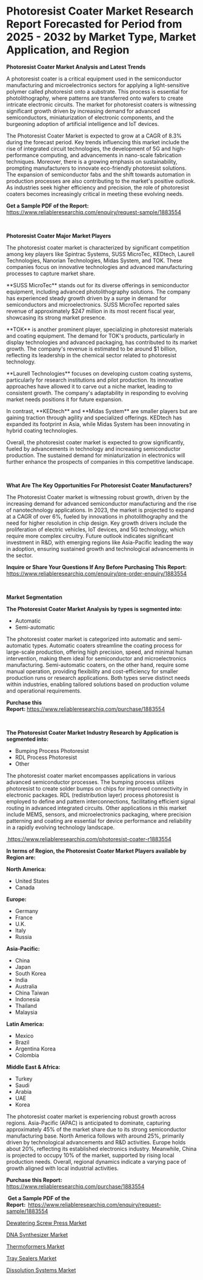 <p><h1>Photoresist Coater Market Research Report Forecasted for Period from 2025 -  2032 by Market Type, Market Application, and Region</h1></p><p><strong>Photoresist Coater Market Analysis and Latest Trends</strong></p>
<p><p>A photoresist coater is a critical equipment used in the semiconductor manufacturing and microelectronics sectors for applying a light-sensitive polymer called photoresist onto a substrate. This process is essential for photolithography, where patterns are transferred onto wafers to create intricate electronic circuits. The market for photoresist coaters is witnessing significant growth driven by increasing demand for advanced semiconductors, miniaturization of electronic components, and the burgeoning adoption of artificial intelligence and IoT devices.</p><p>The Photoresist Coater Market is expected to grow at a CAGR of 8.3% during the forecast period. Key trends influencing this market include the rise of integrated circuit technologies, the development of 5G and high-performance computing, and advancements in nano-scale fabrication techniques. Moreover, there is a growing emphasis on sustainability, prompting manufacturers to innovate eco-friendly photoresist solutions. The expansion of semiconductor fabs and the shift towards automation in production processes are also contributing to the market's positive outlook. As industries seek higher efficiency and precision, the role of photoresist coaters becomes increasingly critical in meeting these evolving needs.</p></p>
<p><strong>Get a Sample PDF of the Report:&nbsp;</strong> <a href="https://www.reliableresearchiq.com/enquiry/request-sample/1883554?utm_campaign=99&utm_medium=2&utm_source=Github&utm_content=ia&utm_term=11042025&utm_id=photoresist-coater">https://www.reliableresearchiq.com/enquiry/request-sample/1883554</a></p>
<p>&nbsp;</p>
<p><strong>Photoresist Coater Major Market Players</strong></p>
<p><p>The photoresist coater market is characterized by significant competition among key players like Spintrac Systems, SUSS MicroTec, KEDtech, Laurell Technologies, Nanorian Technologies, Midas System, and TOK. These companies focus on innovative technologies and advanced manufacturing processes to capture market share.</p><p>**SUSS MicroTec** stands out for its diverse offerings in semiconductor equipment, including advanced photolithography solutions. The company has experienced steady growth driven by a surge in demand for semiconductors and microelectronics. SUSS MicroTec reported sales revenue of approximately $247 million in its most recent fiscal year, showcasing its strong market presence.</p><p>**TOK** is another prominent player, specializing in photoresist materials and coating equipment. The demand for TOK's products, particularly in display technologies and advanced packaging, has contributed to its market growth. The company's revenue is estimated to be around $1 billion, reflecting its leadership in the chemical sector related to photoresist technology.</p><p>**Laurell Technologies** focuses on developing custom coating systems, particularly for research institutions and pilot production. Its innovative approaches have allowed it to carve out a niche market, leading to consistent growth. The company's adaptability in responding to evolving market needs positions it for future expansion.</p><p>In contrast, **KEDtech** and **Midas System** are smaller players but are gaining traction through agility and specialized offerings. KEDtech has expanded its footprint in Asia, while Midas System has been innovating in hybrid coating technologies.</p><p>Overall, the photoresist coater market is expected to grow significantly, fueled by advancements in technology and increasing semiconductor production. The sustained demand for miniaturization in electronics will further enhance the prospects of companies in this competitive landscape.</p></p>
<p>&nbsp;</p>
<p><strong>What Are The Key Opportunities For Photoresist Coater Manufacturers?</strong></p>
<p><p>The Photoresist Coater market is witnessing robust growth, driven by the increasing demand for advanced semiconductor manufacturing and the rise of nanotechnology applications. In 2023, the market is projected to expand at a CAGR of over 6%, fueled by innovations in photolithography and the need for higher resolution in chip design. Key growth drivers include the proliferation of electric vehicles, IoT devices, and 5G technology, which require more complex circuitry. Future outlook indicates significant investment in R&D, with emerging regions like Asia-Pacific leading the way in adoption, ensuring sustained growth and technological advancements in the sector.</p></p>
<p><strong>Inquire or Share Your Questions If Any Before Purchasing This Report:</strong> <a href="https://www.reliableresearchiq.com/enquiry/pre-order-enquiry/1883554?utm_campaign=99&utm_medium=2&utm_source=Github&utm_content=ia&utm_term=11042025&utm_id=photoresist-coater">https://www.reliableresearchiq.com/enquiry/pre-order-enquiry/1883554</a></p>
<p>&nbsp;</p>
<p><strong>Market Segmentation</strong></p>
<p><strong>The Photoresist Coater Market Analysis by types is segmented into:</strong></p>
<p><ul><li>Automatic</li><li>Semi-automatic</li></ul></p>
<p><p>The photoresist coater market is categorized into automatic and semi-automatic types. Automatic coaters streamline the coating process for large-scale production, offering high precision, speed, and minimal human intervention, making them ideal for semiconductor and microelectronics manufacturing. Semi-automatic coaters, on the other hand, require some manual operation, providing flexibility and cost-efficiency for smaller production runs or research applications. Both types serve distinct needs within industries, enabling tailored solutions based on production volume and operational requirements.</p></p>
<p><strong>Purchase this Report:&nbsp;</strong><a href="https://www.reliableresearchiq.com/purchase/1883554?utm_campaign=99&utm_medium=2&utm_source=Github&utm_content=ia&utm_term=11042025&utm_id=photoresist-coater">https://www.reliableresearchiq.com/purchase/1883554</a></p>
<p>&nbsp;</p>
<p><strong>The Photoresist Coater Market Industry Research by Application is segmented into:</strong></p>
<p><ul><li>Bumping Process Photoresist</li><li>RDL Process Photoresist</li><li>Other</li></ul></p>
<p><p>The photoresist coater market encompasses applications in various advanced semiconductor processes. The bumping process utilizes photoresist to create solder bumps on chips for improved connectivity in electronic packages. RDL (redistribution layer) process photoresist is employed to define and pattern interconnections, facilitating efficient signal routing in advanced integrated circuits. Other applications in this market include MEMS, sensors, and microelectronics packaging, where precision patterning and coating are essential for device performance and reliability in a rapidly evolving technology landscape.</p></p>
<p><a href="https://www.reliableresearchiq.com/photoresist-coater-r1883554?utm_campaign=99&utm_medium=2&utm_source=Github&utm_content=ia&utm_term=11042025&utm_id=photoresist-coater">&nbsp;https://www.reliableresearchiq.com/photoresist-coater-r1883554</a></p>
<p><strong>In terms of Region, the Photoresist Coater Market Players available by Region are:</strong></p>
<p>
    <p> <strong> North America: </strong>
        <ul>
            <li>United States</li>
            <li>Canada</li>
        </ul>
        </p> 
    <p> <strong> Europe: </strong>
        <ul>
            <li>Germany</li>
            <li>France</li>
            <li>U.K.</li>
            <li>Italy</li>
            <li>Russia</li>
        </ul>
        </p> 
    <p> <strong> Asia-Pacific: </strong>
        <ul>
            <li>China</li>
            <li>Japan</li>
            <li>South Korea</li>
            <li>India</li>
            <li>Australia</li>
            <li>China Taiwan</li>
            <li>Indonesia</li>
            <li>Thailand</li>
            <li>Malaysia</li>
        </ul>
        </p> 
    <p> <strong> Latin America: </strong>
        <ul>
            <li>Mexico</li>
            <li>Brazil</li>
            <li>Argentina Korea</li>
            <li>Colombia</li>
        </ul>
        </p> 
    <p> <strong> Middle East & Africa: </strong>
        <ul>
            <li>Turkey</li>
            <li>Saudi</li>
            <li>Arabia</li>
            <li>UAE</li>
            <li>Korea</li>
        </ul>
    </p>
    </p>
<p><p>The photoresist coater market is experiencing robust growth across regions. Asia-Pacific (APAC) is anticipated to dominate, capturing approximately 45% of the market share due to its strong semiconductor manufacturing base. North America follows with around 25%, primarily driven by technological advancements and R&D activities. Europe holds about 20%, reflecting its established electronics industry. Meanwhile, China is projected to occupy 10% of the market, supported by rising local production needs. Overall, regional dynamics indicate a varying pace of growth aligned with local industrial activities.</p></p>
<p><strong>Purchase this Report: </strong><a href="https://www.reliableresearchiq.com/purchase/1883554?utm_campaign=99&utm_medium=2&utm_source=Github&utm_content=ia&utm_term=11042025&utm_id=photoresist-coater">https://www.reliableresearchiq.com/purchase/1883554</a></p>
<p>&nbsp;<strong>Get a Sample PDF of the Report:&nbsp;&nbsp;</strong><a href="https://www.reliableresearchiq.com/enquiry/request-sample/1883554?utm_campaign=99&utm_medium=2&utm_source=Github&utm_content=ia&utm_term=11042025&utm_id=photoresist-coater">https://www.reliableresearchiq.com/enquiry/request-sample/1883554</a></p>
<p><strong></strong></p>
<p><p><a href="https://github.com/oshodikurc/Market-Research-Report-List-1/blob/main/dewatering-screw-press-market.md?utm_campaign=99&utm_medium=2&utm_source=Github&utm_content=ia&utm_term=11042025&utm_id=photoresist-coater">Dewatering Screw Press Market</a></p><p><a href="https://github.com/aslinalirey9/Market-Research-Report-List-1/blob/main/dna-synthesizer-market.md?utm_campaign=99&utm_medium=2&utm_source=Github&utm_content=ia&utm_term=11042025&utm_id=photoresist-coater">DNA Synthesizer Market</a></p><p><a href="https://github.com/noppbebawy/Market-Research-Report-List-1/blob/main/thermoformers-market.md?utm_campaign=99&utm_medium=2&utm_source=Github&utm_content=ia&utm_term=11042025&utm_id=photoresist-coater">Thermoformers Market</a></p><p><a href="https://github.com/efialiurca/Market-Research-Report-List-1/blob/main/tray-sealers-market.md?utm_campaign=99&utm_medium=2&utm_source=Github&utm_content=ia&utm_term=11042025&utm_id=photoresist-coater">Tray Sealers Market</a></p><p><a href="https://github.com/ajegiobitsa/Market-Research-Report-List-1/blob/main/dissolution-systems-market.md?utm_campaign=99&utm_medium=2&utm_source=Github&utm_content=ia&utm_term=11042025&utm_id=photoresist-coater">Dissolution Systems Market</a></p></p>